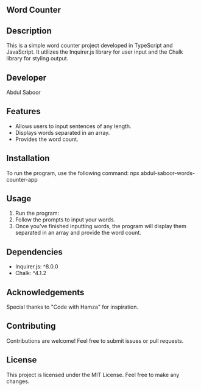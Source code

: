  ## Word Counter

## Description
This is a simple word counter project developed in TypeScript and JavaScript. It utilizes the Inquirer.js library for user input and the Chalk library for styling output.

## Developer
Abdul Saboor

## Features
- Allows users to input sentences of any length.
- Displays words separated in an array.
- Provides the word count.

## Installation
To run the program, use the following command:
npx abdul-saboor-words-counter-app

## Usage
1. Run the program:
2. Follow the prompts to input your words.
3. Once you've finished inputting words, the program will display them separated in an array and provide the word count.

## Dependencies
- Inquirer.js: ^8.0.0
- Chalk: ^4.1.2

## Acknowledgements
Special thanks to "Code with Hamza" for inspiration.

## Contributing
Contributions are welcome! Feel free to submit issues or pull requests.

## License
This project is licensed under the MIT License. Feel free to make any changes.
